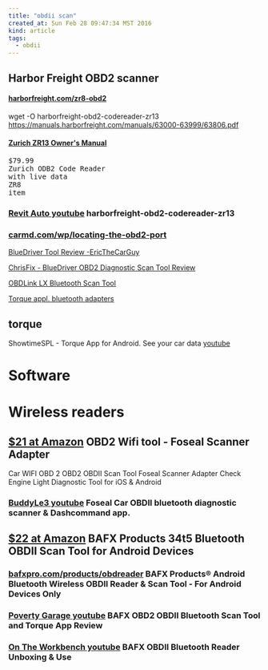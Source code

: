 ```yaml
---
title: "obdii scan"
created_at: Sun Feb 28 09:47:34 MST 2016
kind: article
tags:
  - obdii
---
```


<h2>Harbor Freight OBD2 scanner</h2>

<h4>
  <a href="https://www.harborfreight.com/zr8-obd2-code-reader-with-live-data-63809.html" target="_blank">harborfreight.com/zr8-obd2</a>
</h4>

wget -O harborfreight-obd2-codereader-zr13 https://manuals.harborfreight.com/manuals/63000-63999/63806.pdf

<h4>
  <a href="/assets/pdf/harborfreight-obd2-codereader-zr13.pdf" target="_blank">Zurich ZR13 Owner's Manual</a>
</h4>

<pre>
$79.99
Zurich ODB2 Code Reader
with live data
ZR8
item 
</pre>

<h3>
  <a href="https://www.youtube.com/watch?v=TSraHe9T4-U" target="_blank">Revit Auto youtube</a>
  harborfreight-obd2-codereader-zr13
</h3>

<h3>
  <a href="https://www.carmd.com/wp/locating-the-obd2-port-or-dlc-locator/" target="_blank">carmd.com/wp/locating-the-obd2-port</a>
</h3>

<a href="https://www.youtube.com/watch?v=ZPnDZ1Y7xVA" target="_blank">BlueDriver Tool Review -EricTheCarGuy</a>

<a href="https://www.youtube.com/watch?v=xPI36bKVCjk" target="_blank">ChrisFix - BlueDriver OBD2 Diagnostic Scan Tool Review</a>

<a href="https://www.scantool.net/scan-tools/smart-phone/obdlink-lxbt/" target="_blank">OBDLink LX Bluetooth Scan Tool</a>

<a href="http://torque-bhp.com/wiki/Bluetooth_Adapters#Working_Bluetooth_Adapters" target="_blank">Torque appl. bluetooth adapters</a>

## torque

ShowtimeSPL - Torque App for Android. See your car data <a href="https://www.youtube.com/watch?v=irLUImwkKOc" target="_blank">youtube</a>

<h1>Software</h1>

<h1>Wireless readers</h1>

<h2>
  <a href="https://www.amazon.com/Foseal-Scanner-Adapter-Diagnostic-Android/dp/B00W0SDLRY" target="_blank">$21 at Amazon</a>
  OBD2 Wifi tool - Foseal Scanner Adapter
</h2>

Car WIFI OBD 2 OBD2 OBDII Scan Tool Foseal Scanner Adapter Check Engine Light Diagnostic Tool for iOS & Android 

<h3>
  <a href="https://www.youtube.com/watch?v=JYS29AsvcpU" target="_blank">BuddyLe3 youtube</a>
  Foseal Car OBDII bluetooth diagnostic scanner & Dashcommand app.
</h3>

<h2>
  <a href="https://www.amazon.com/BAFX-Products-34t5-Bluetooth-Android/dp/B005NLQAHS" target="_blank">$22 at Amazon</a>
  BAFX Products 34t5 Bluetooth OBDII Scan Tool for Android Devices
</h2>

<h3>
  <a href="https://bafxpro.com/products/obdreader" target="_blank">bafxpro.com/products/obdreader</a>
  BAFX Products® Android Bluetooth Wireless OBDII Reader & Scan Tool - For Android Devices Only
</h3>

<h3>
  <a href="https://www.youtube.com/watch?v=PTxxrURUpFA" target="_blank">Poverty Garage youtube</a>
  BAFX OBD2 OBDII Bluetooth Scan Tool and Torque App Review
</h3>

<h3>
  <a href="https://www.youtube.com/watch?v=0NV_QS848Ug" target="_blank">On The Workbench youtube</a>
  BAFX OBDII Bluetooth Reader Unboxing & Use
</h3>

<!--
html boilerplate
<a href="" target="_blank"></a>
<a name=""></a>
<img src="" width="400px">
<ul>
  <li></li>
</ul>
<pre>
</pre>
<pre><code>
</code></pre>
<math xmlns='http://www.w3.org/1998/Math/MathML' display='block'>
</math>
-->
